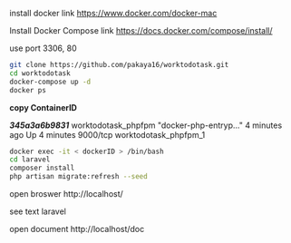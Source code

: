 install docker
 link https://www.docker.com/docker-mac

Install Docker Compose
 link https://docs.docker.com/compose/install/

use port 3306, 80

```bash
git clone https://github.com/pakaya16/worktodotask.git
cd worktodotask
docker-compose up -d
docker ps
```
**copy ContainerID**

**_345a3a6b9831_**        worktodotask_phpfpm   "docker-php-entryp..."   4 minutes ago       Up 4 minutes        9000/tcp                      worktodotask_phpfpm_1

```bash
docker exec -it < dockerID > /bin/bash
cd laravel
composer install
php artisan migrate:refresh --seed

```
open broswer
 http://localhost/
 
 see text laravel
 
open document
 http://localhost/doc